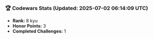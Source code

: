 ### 🏆 Codewars Stats (Updated: 2025-07-02 06:14:09 UTC)

- **Rank:** 8 kyu
- **Honor Points:** 3
- **Completed Challenges:** 1
